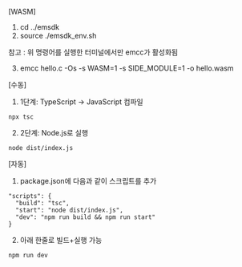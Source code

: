 [WASM]

1. cd ../emsdk
2. source ./emsdk_env.sh

참고 : 위 명령어를 실행한 터미널에서만 emcc가 활성화됨

3. emcc hello.c -Os -s WASM=1 -s SIDE_MODULE=1 -o hello.wasm


[수동]
1. 1단계: TypeScript → JavaScript 컴파일
```
npx tsc
```

2. 2단계: Node.js로 실행
```
node dist/index.js
```


[자동]

1. package.json에 다음과 같이 스크립트를 추가
```
"scripts": {
  "build": "tsc",
  "start": "node dist/index.js",
  "dev": "npm run build && npm run start"
}

```

2. 아래 한줄로 빌드+실행 가능
```
npm run dev
```


